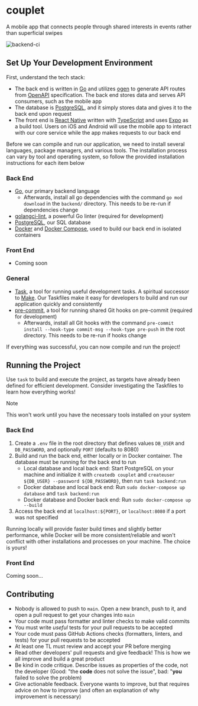 # couplet
A mobile app that connects people through shared interests in events rather than superficial swipes

![backend-ci](https://github.com/GenerateNU/couplet/actions/workflows/backend-ci.yaml/badge.svg)

## Set Up Your Development Environment
First, understand the tech stack:

- The back end is written in [Go](https://go.dev/) and utilizes [ogen](https://ogen.dev/) to generate API routes from [OpenAPI](https://www.openapis.org/) specification. The back end stores data and serves API consumers, such as the mobile app
- The database is [PostgreSQL](https://www.postgresql.org/), and it simply stores data and gives it to the back end upon request
- The front end is [React Native](https://reactnative.dev/) written with [TypeScript](https://www.typescriptlang.org/) and uses [Expo](https://expo.dev/) as a build tool. Users on iOS and Android will use the mobile app to interact with our core service while the app makes requests to our back end

Before we can compile and run our application, we need to install several languages, package managers, and various tools.
The installation process can vary by tool and operating system, so follow the provided installation instructions for each item below

### Back End
- [Go](https://go.dev/doc/install), our primary backend language
  - Afterwards, install all go dependencies with the command `go mod download` in the `backend/` directory. This needs to be re-run if dependencies change
- [golangci-lint](https://golangci-lint.run/usage/install/#local-installation), a powerful Go linter (required for development)
- [PostgreSQL](https://www.postgresql.org/download/), our SQL database
- [Docker](https://docs.docker.com/get-docker/) and [Docker Compose](https://docs.docker.com/compose/install/), used to build our back end in isolated containers

### Front End
- Coming soon

### General
- [Task](https://taskfile.dev/installation/), a tool for running useful development tasks. A spiritual successor to [Make](https://www.gnu.org/software/make/). Our Taskfiles make it easy for developers to build and run our application quickly and consistently
- [pre-commit](https://pre-commit.com/), a tool for running shared Git hooks on pre-commit (required for development)
  - Afterwards, install all Git hooks with the command `pre-commit install --hook-type commit-msg --hook-type pre-push` in the root directory. This needs to be re-run if hooks change

If everything was successful, you can now compile and run the project!

## Running the Project
Use `task` to build and execute the project, as targets have already been defined for efficient development. Consider investigating the Taskfiles to learn how everything works!

> [!NOTE]
> This won't work until you have the necessary tools installed on your system

### Back End
1. Create a `.env` file in the root directory that defines values `DB_USER` and `DB_PASSWORD`, and optionally `PORT` (defaults to 8080)
2. Build and run the back end, either locally or in Docker container. The database must be running for the back end to run
   - Local database and local back end: Start PostgreSQL on your machine and initialize it with `createdb couplet` and `createuser ${DB_USER} --password ${DB_PASSWORD}`, then run `task backend:run`
   - Docker database and local back end: Run `sudo docker-compose up database` and `task backend:run`
   - Docker database and Docker back end: Run `sudo docker-compose up --build`
3. Access the back end at `localhost:${PORT}`, or `localhost:8080` if a port was not specified

Running locally will provide faster build times and slightly better performance, while Docker will be more consistent/reliable and won't conflict with other installations and processes on your machine. The choice is yours!

### Front End
Coming soon...

## Contributing
- Nobody is allowed to push to `main`. Open a new branch, push to it, and open a pull request to get your changes into `main`
- Your code must pass formatter and linter checks to make valid commits
- You must write *useful* tests for your pull requests to be accepted
- Your code must pass GitHub Actions checks (formatters, linters, and tests) for your pull requests to be accepted
- At least one TL must review and accept your PR before merging
- Read other developers' pull requests and give feedback! This is how we all improve and build a great product
- Be kind in code critique. Describe issues as properties of the code, not the developer (Good: "the **code** does not solve the issue", bad: "**you** failed to solve the problem)
- Give actionable feedback. Everyone wants to improve, but that requires advice on how to improve (and often an explanation of why improvement is necessary)